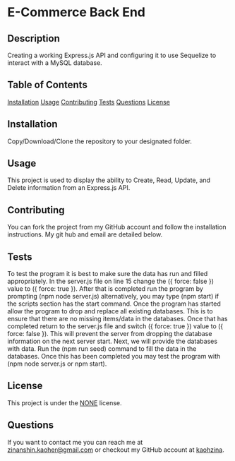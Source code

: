 # E-Commerce Back End 
 
## Description
Creating a working Express.js API and configuring it to use Sequelize to interact with a MySQL database. 

## Table of Contents
[Installation](#installation)
[Usage](#usage)
[Contributing](#contributing)
[Tests](#tests)
[Questions](#questions)
[License](#license)   

## Installation
Copy/Download/Clone the repository to your designated folder. 

## Usage
This project is used to display the ability to Create, Read, Update, and Delete information from an Express.js API. 

## Contributing
You can fork the project from my GitHub account and follow the installation instructions. My git hub and email are detailed below.

## Tests
To test the program it is best to make sure the data has run and filled appropriately. In the server.js file on line 15 change the ({ force: false }) value to ({ force: true }). After that is completed run the program by prompting (npm node server.js) alternatively, you may type (npm start) if the scripts section has the start command. Once the program has started allow the program to drop and replace all existing databases. This is to ensure that there are no missing items/data in the databases. Once that has completed return to the server.js file and switch ({ force: true }) value to ({ force: false }). This will prevent the server from dropping the database information on the next server start. Next, we will provide the databases with data. Run the (npm run seed) command to fill the data in the databases. Once this has been completed you may test the program with (npm node server.js or npm start). 

## License
This project is under the [NONE](https://opensource.org/licenses/NONE) license.

## Questions
If you want to contact me you can reach me at zinanshin.kaoher@gmail.com or checkout my GitHub account at [kaohzina](https://github.com/kaohzina).
